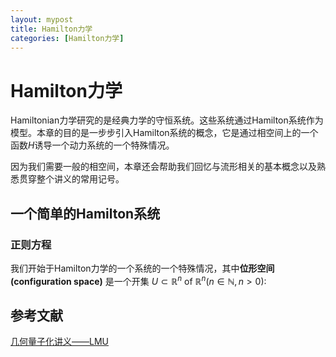 ```yaml
---
layout: mypost
title: Hamilton力学
categories: [Hamilton力学]
---
```


# Hamilton力学
Hamiltonian力学研究的是经典力学的守恒系统。这些系统通过Hamilton系统作为模型。本章的目的是一步步引入Hamilton系统的概念，它是通过相空间上的一个函数$H$诱导一个动力系统的一个特殊情况。

因为我们需要一般的相空间，本章还会帮助我们回忆与流形相关的基本概念以及熟悉贯穿整个讲义的常用记号。

## 一个简单的Hamilton系统
### 正则方程
我们开始于Hamilton力学的一个系统的一个特殊情况，其中**位形空间(configuration space)** 是一个开集 $U\subset \mathbb{R}^{n}$ of $\mathbb{R}^{n} (n\in\mathbb{N}, n>0):$
## 参考文献
[几何量子化讲义——LMU](2022-1-22-urltest)
